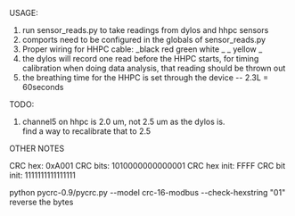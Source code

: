 

USAGE:
1. run sensor_reads.py to take readings from dylos and hhpc sensors
2. comports need to be configured in the globals of sensor_reads.py
3. Proper wiring for HHPC cable:
		_black red green white 
		_ _ yellow _
4. the dylos will record one read before the HHPC starts, for timing calibration
		when doing data analysis, that reading should be thrown out
5. the breathing time for the HHPC is set through the device -- 2.3L = 60seconds


TODO:
1. channel5 on hhpc is 2.0 um, not 2.5 um as the dylos is.  
	find a way to recalibrate that to 2.5






OTHER NOTES

CRC hex: 0xA001
CRC bits: 1010000000000001
CRC hex init: FFFF
CRC bit init: 1111111111111111

python pycrc-0.9/pycrc.py --model crc-16-modbus --check-hexstring "01" 
reverse the bytes

